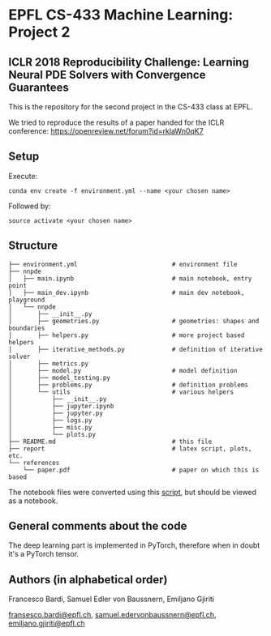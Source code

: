 # EPFL CS-433 Machine Learning: Project 2
## ICLR 2018 Reproducibility Challenge: Learning Neural PDE Solvers with Convergence Guarantees

This is the repository for the second project in the CS-433 class at EPFL.

We tried to reproduce the results of a paper handed for the ICLR conference: https://openreview.net/forum?id=rklaWn0qK7

## Setup

Execute:

```
conda env create -f environment.yml --name <your chosen name>
```

Followed by:

```
source activate <your chosen name>
```

## Structure

```
├── environment.yml                          # environment file
├── nnpde
│   ├── main.ipynb                           # main notebook, entry point
│   ├── main_dev.ipynb                       # main dev notebook, playground
│   └── nnpde
│       ├── __init__.py
│       ├── geometries.py                    # geometries: shapes and boundaries
│       ├── helpers.py                       # more project based helpers
│       ├── iterative_methods.py             # definition of iterative solver
│       ├── metrics.py
│       ├── model.py                         # model definition
│       ├── model_testing.py
│       ├── problems.py                      # definition problems
│       └── utils                            # various helpers
│           ├── __init__.py
│           ├── jupyter.ipynb
│           ├── jupyter.py
│           ├── logs.py
│           ├── misc.py
│           └── plots.py
├── README.md                                # this file
├── report                                   # latex script, plots, etc.
└── references
    └── paper.pdf                            # paper on which this is based
```

The notebook files were converted using this
[script](https://gist.github.com/samuelsmal/144e1204d646cd65ff8864d4b483f948),
but should be viewed as a notebook.

## General comments about the code

The deep learning part is implemented in PyTorch, therefore when in doubt it's
a PyTorch tensor.

## Authors (in alphabetical order)

Francesco Bardi, Samuel Edler von Baussnern, Emiljano Gjiriti

fransesco.bardi@epfl.ch, samuel.edervonbaussnern@epfl.ch, emiljano.gjiriti@epfl.ch

